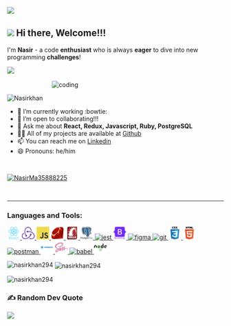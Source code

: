 ![](https://capsule-render.vercel.app/api?type=waving&color=gradient&height=100&section=header)
## <img src="https://media.giphy.com/media/hvRJCLFzcasrR4ia7z/giphy.gif" width="28"> Hi there, Welcome!!! 

 I'm **Nasir** - a code **enthusiast** who is always **eager** to dive into new programming **challenges**!

<p align="left>
<a href="https://github.com/CodeWhiteWeb/CodeWhiteWeb"><img src="https://readme-typing-svg.herokuapp.com?color=%2336BCF7&center=true&vCenter=true&lines=How+can+I+help+you?;Wanna+see+my+projects?;Feel+free+to+explore+all+of+them.;"></a>
</p>

<img alt="coding" align="right" width="400" 
src="https://cdn.dribbble.com/users/1162077/screenshots/3848914/media/320984a9ca58b3c73274c9259ecf6de8.gif">

<br>
<p align="left" > <img src="https://komarev.com/ghpvc/?username=Nasirkhan294&label=Profile%20views&color=ff69b4" alt="Nasirkhan" /> </p>

- 🔭  I’m currently working :bowtie:
- 👯  I’m open to collaborating!!!
- 💬  Ask me about **React, Redux, Javascript, Ruby, PostgreSQL**
- 👨‍💻  All of my projects are available at [Github](https://github.com/Nasirkhan294?tab=repositories)
- 📫  You can reach me on [Linkedin](https://www.linkedin.com/in/nasirmahd-8a8/)
- 😄  Pronouns: he/him
<br>
<p align="left"> <a href="https://twitter.com/NasirMa35888225" target="blank"><img src="https://img.shields.io/twitter/follow/Nasir?logo=twitter&style=for-the-badge" alt="NasirMa35888225" /></a> </p>
<br>
<hr>

### Languages and Tools:

<p align="left">
  <!-- Most Popular -->
  <a href="https://reactjs.org/" target="_blank" rel="noreferrer">
    <img src="https://raw.githubusercontent.com/devicons/devicon/master/icons/react/react-original-wordmark.svg" alt="react" width="30" height="30"/>
  </a>
  <a href="https://redux.js.org" target="_blank" rel="noreferrer">
    <img src="https://raw.githubusercontent.com/devicons/devicon/master/icons/redux/redux-original.svg" alt="redux" width="30" height="30"/>
  </a>
  <a href="https://developer.mozilla.org/en-US/docs/Web/JavaScript" target="_blank" rel="noreferrer">
    <img src="https://raw.githubusercontent.com/devicons/devicon/master/icons/javascript/javascript-original.svg" alt="javascript" width="30" height="30"/>
  </a>
  <a href="https://www.ruby-lang.org/en/" target="_blank" rel="noreferrer">
    <img src="https://raw.githubusercontent.com/devicons/devicon/master/icons/ruby/ruby-original.svg" alt="ruby" width="30" height="30"/>
  </a>
  <a href="https://rubyonrails.org" target="_blank" rel="noreferrer">
    <img src="https://raw.githubusercontent.com/devicons/devicon/master/icons/rails/rails-original-wordmark.svg" alt="rails" width="30" height="30"/>
  </a>
  <a href="https://www.postgresql.org" target="_blank" rel="noreferrer">
    <img src="https://raw.githubusercontent.com/devicons/devicon/master/icons/postgresql/postgresql-original-wordmark.svg" alt="postgresql" width="30" height="30"/>
  </a>
  <a href="https://jestjs.io" target="_blank" rel="noreferrer">
    <img src="https://www.vectorlogo.zone/logos/jestjsio/jestjsio-icon.svg" alt="jest" width="30" height="30"/>
  </a>
  <a href="https://getbootstrap.com" target="_blank" rel="noreferrer">
    <img src="https://raw.githubusercontent.com/devicons/devicon/master/icons/bootstrap/bootstrap-plain-wordmark.svg" alt="bootstrap" width="30" height="30"/>
  </a>
  <a href="https://www.figma.com/" target="_blank" rel="noreferrer">
    <img src="https://www.vectorlogo.zone/logos/figma/figma-icon.svg" alt="figma" width="30" height="30"/>
  </a>
  <a href="https://git-scm.com/" target="_blank" rel="noreferrer">
    <img src="https://www.vectorlogo.zone/logos/git-scm/git-scm-icon.svg" alt="git" width="30" height="30"/>
  </a>
   <a href="https://www.w3schools.com/css/" target="_blank" rel="noreferrer">
    <img src="https://raw.githubusercontent.com/devicons/devicon/master/icons/css3/css3-original-wordmark.svg" alt="css3" width="30" height="30"/>
  </a>
  <a href="https://www.w3.org/html/" target="_blank" rel="noreferrer">
    <img src="https://raw.githubusercontent.com/devicons/devicon/master/icons/html5/html5-original-wordmark.svg" alt="html5" width="30" height="30"/>
  </a>
  <!-- Less Popular -->
  <a href="https://postman.com" target="_blank" rel="noreferrer"> <img src="https://www.vectorlogo.zone/logos/getpostman/getpostman-icon.svg" alt="postman" width="30" height="30"/> </a>
  <a href="https://webpack.js.org" target="_blank" rel="noreferrer"> <img src="https://raw.githubusercontent.com/devicons/devicon/d00d0969292a6569d45b06d3f350f463a0107b0d/icons/webpack/webpack-original-wordmark.svg" alt="webpack" width="30" height="30"/> </a>
  <a href="https://sass-lang.com" target="_blank" rel="noreferrer">
    <img src="https://raw.githubusercontent.com/devicons/devicon/master/icons/sass/sass-original.svg" alt="sass" width="30" height="30"/>
  </a>
  <a href="https://babeljs.io/" target="_blank" rel="noreferrer">
    <img src="https://www.vectorlogo.zone/logos/babeljs/babeljs-icon.svg" alt="babel" width="30" height="30"/>
  </a>
  <a href="https://nodejs.org" target="_blank" rel="noreferrer">
    <img src="https://raw.githubusercontent.com/devicons/devicon/master/icons/nodejs/nodejs-original-wordmark.svg" alt="nodejs" width="30" height="30"/>
  </a>                          
</p>

<p><img align="left" src="https://github-readme-stats.vercel.app/api/top-langs?username=nasirkhan294&show_icons=true&locale=en&layout=compact" alt="nasirkhan294" /></p>
<p>&nbsp;<img align="center" src="https://github-readme-stats.vercel.app/api?username=nasirkhan294&show_icons=true&locale=en" alt="nasirkhan294" /></p>

<p><img align="center" src="https://github-readme-streak-stats.herokuapp.com/?user=nasirkhan294&" alt="nasirkhan294" /></p>


### ✍️ Random Dev Quote
![](https://quotes-github-readme.vercel.app/api?type=horizontal&theme=light)
